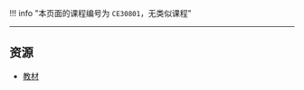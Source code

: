 !!! info "本页面的课程编号为 `CE30801`，无类似课程"

---

## 资源
- [教材](http://api.cqu-openlib.cn/file?key=itBnP1wkkjve)
